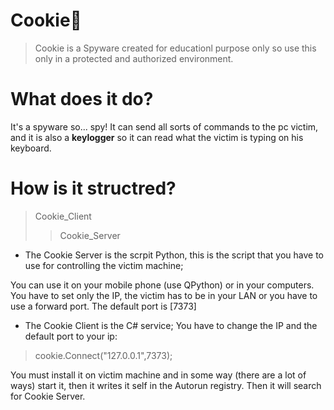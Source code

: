 # __Cookie__:cookie:
>Cookie is a Spyware created for educationl purpose only so use this only in a protected and authorized environment.

# What does it do?
It's a spyware so... spy! It can send all sorts of commands to the pc victim, and it is also a __keylogger__ so it can read what the victim is typing on his keyboard.

# How is it structred?
>Cookie_Client
>>Cookie_Server

- The Cookie Server is the scrpit Python, this is the script that you have to use for controlling the victim machine;

You can use it on your mobile phone (use QPython) or in your computers. You have to set only the IP, the victim has to be in your LAN or you have to use a forward port. The default port is [7373]

- The Cookie Client is the C# service; You have to change the IP and the default port to your ip:

>cookie.Connect("127.0.0.1",7373);

You must install it on victim machine and in some way (there are a lot of ways) start it, then it writes it self in the Autorun registry.
Then it will search for Cookie Server.


